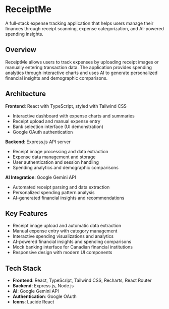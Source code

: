 # ReceiptMe

A full-stack expense tracking application that helps users manage their finances through receipt scanning, expense categorization, and AI-powered spending insights.

## Overview

ReceiptMe allows users to track expenses by uploading receipt images or manually entering transaction data. The application provides spending analytics through interactive charts and uses AI to generate personalized financial insights and demographic comparisons.

## Architecture

**Frontend**: React with TypeScript, styled with Tailwind CSS
- Interactive dashboard with expense charts and summaries
- Receipt upload and manual expense entry
- Bank selection interface (UI demonstration)
- Google OAuth authentication

**Backend**: Express.js API server
- Receipt image processing and data extraction
- Expense data management and storage
- User authentication and session handling
- Spending analytics and demographic comparisons

**AI Integration**: Google Gemini API
- Automated receipt parsing and data extraction
- Personalized spending pattern analysis
- AI-generated financial insights and recommendations

## Key Features

- Receipt image upload and automatic data extraction
- Manual expense entry with category management
- Interactive spending visualizations and analytics
- AI-powered financial insights and spending comparisons
- Mock banking interface for Canadian financial institutions
- Responsive design with modern UI components

## Tech Stack

- **Frontend**: React, TypeScript, Tailwind CSS, Recharts, React Router
- **Backend**: Express.js, Node.js
- **AI**: Google Gemini API
- **Authentication**: Google OAuth
- **Icons**: Lucide React
